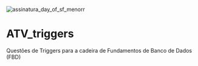 ![assinatura_day_of_sf_menorr](https://user-images.githubusercontent.com/71513260/151750027-9e9b9c03-30c1-4c8e-8ef0-1a880a87ed55.png)

# ATV_triggers
Questões de Triggers para a cadeira de Fundamentos de Banco de Dados (FBD)

